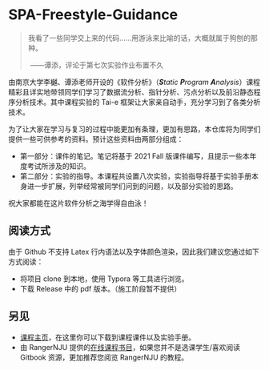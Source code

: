 # SPA-Freestyle-Guidance
> 我看了一些同学交上来的代码……用游泳来比喻的话，大概就属于狗刨的那种。
>
> ​															——谭添，评论于第七次实验作业布置不久

由南京大学李樾、谭添老师开设的《软件分析》（***S**tatic **P**rogram **A**nalysis*）课程精彩且详实地带领同学们学习了数据流分析、指针分析、污点分析以及前沿静态程序分析技术。其中课程实验的 Tai-e 框架让大家亲自动手，充分学习到了各类分析技术。

为了让大家在学习与复习的过程中能更加有条理，更加有思路，本仓库将为同学们提供一些可供参考的资料。预计这些资料由两部分组成：

* 第一部分：课件的笔记。笔记将基于 2021 Fall 版课件编写，且提示一些本年度考试所涉及的知识。
* 第二部分：实验的指导。本课程共设置八次实验，实验指导将基于实验手册本身进一步扩展，列举经常被同学们问到的问题，以及部分实验的思路。

祝大家都能在这片软件分析之海学得自由泳！

## 阅读方式

由于 Github 不支持 Latex 行内语法以及字体颜色渲染，因此我们建议您通过如下方式阅读：

* 将项目 clone 到本地，使用 Typora 等工具进行浏览。
* 下载 Release 中的 pdf 版本。（施工阶段暂不提供）



## 另见

* [课程主页](https://pascal-group.bitbucket.io/teaching.html)，在这里你可以下载到课程课件以及实验手册。
* 由 RangerNJU 提供的[在线课程书目](RangerNJU/Static-Program-Analysis-Book)，如果您并不是选课学生/喜欢阅读 Gitbook 资源，更加推荐您阅览 RangerNJU 的教程。
